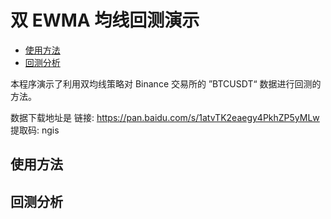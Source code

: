 # 双 EWMA 均线回测演示

- [使用方法](#%e4%bd%bf%e7%94%a8%e6%96%b9%e6%b3%95)
- [回测分析](#%e5%9b%9e%e6%b5%8b%e5%88%86%e6%9e%90)

本程序演示了利用双均线策略对 Binance 交易所的 ”BTCUSDT“ 数据进行回测的方法。

数据下载地址是 链接: <https://pan.baidu.com/s/1atvTK2eaegy4PkhZP5yMLw> 提取码: ngis

## 使用方法

## 回测分析
